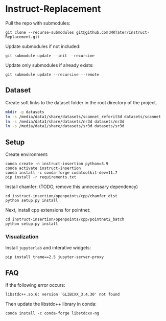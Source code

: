 # Instruct-Replacement

Pull the repo with submodules:
```shell
git clone --recurse-submodules git@github.com:MRTater/Instruct-Replacement.git
```

Update submodules if not included:
```shell
git submodule update --init --recursive
```

Update only submodules if already exists:
```shell
git submodule update --recursive --remote
```

## Dataset

Create soft links to the dataset folder in the root directory of the project.

```bash
mkdir -p datasets
ln -s /media/data1/share/datasets/scannet_referit3d datasets/scannet
ln -s /media/data1/share/datasets/nr3d datasets/nr3d
ln -s /media/data1/share/datasets/sr3d datasets/sr3d
```

## Setup
Create environment:
```shell
conda create -n instruct-insertion python=3.9
conda activate instruct-insertion
conda install -c conda-forge cudatoolkit-dev=11.7
pip install -r requirements.txt
```

Install chamfer: (TODO, remove this unnecessary dependency)
```shell
cd instruct-insertion/openpoints/cpp/chamfer_dist
python setup.py install
```

Next, install cpp extensions for pointnet:
```shell
cd instruct-insertion/openpoints/cpp/pointnet2_batch
python setup.py install
```

### Visualization

Install `jupyterlab` and interative widgets:
```shell
pip install trame==2.5 jupyter-server-proxy
```

## FAQ

If the following error occurs:
```
libstdc++.so.6: version `GLIBCXX_3.4.30' not found
```

Then update the libstdc++ library in conda:
```shell
conda install -c conda-forge libstdcxx-ng
```
